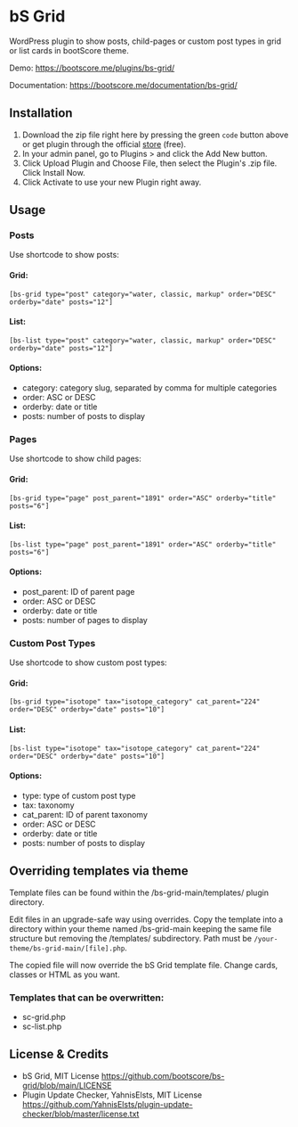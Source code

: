 # bS Grid

WordPress plugin to show posts, child-pages or custom post types in grid or list cards in bootScore theme.

Demo: https://bootscore.me/plugins/bs-grid/

Documentation: https://bootscore.me/documentation/bs-grid/

## Installation

1. Download the zip file right here by pressing the green `code` button above or get plugin through the official [store](https://bootscore.me/shop/products/theme/bs5-grid/) (free). 
2. In your admin panel, go to Plugins > and click the Add New button.
3. Click Upload Plugin and Choose File, then select the Plugin's .zip file. Click Install Now.
4. Click Activate to use your new Plugin right away.

## Usage

### Posts

Use shortcode to show posts:

#### Grid: 

`[bs-grid type="post" category="water, classic, markup" order="DESC" orderby="date" posts="12"]`

#### List:

`[bs-list type="post" category="water, classic, markup" order="DESC" orderby="date" posts="12"]`

#### Options:

- category: category slug, separated by comma for multiple categories
- order: ASC or DESC
- orderby: date or title
- posts: number of posts to display

### Pages

Use shortcode to show child pages:

#### Grid:
`[bs-grid type="page" post_parent="1891" order="ASC" orderby="title" posts="6"]`

#### List:
`[bs-list type="page" post_parent="1891" order="ASC" orderby="title" posts="6"]`

#### Options:

- post_parent: ID of parent page
- order: ASC or DESC
- orderby: date or title
- posts: number of pages to display

### Custom Post Types

Use shortcode to show custom post types:

#### Grid:

`[bs-grid type="isotope" tax="isotope_category" cat_parent="224" order="DESC" orderby="date" posts="10"]`

#### List:

`[bs-list type="isotope" tax="isotope_category" cat_parent="224" order="DESC" orderby="date" posts="10"]`

#### Options:

- type: type of custom post type
- tax: taxonomy
- cat_parent: ID of parent taxonomy
- order: ASC or DESC
- orderby: date or title
- posts: number of posts to display 

## Overriding templates via theme

Template files can be found within the /bs-grid-main/templates/ plugin directory.

Edit files in an upgrade-safe way using overrides. Copy the template into a directory within your theme named /bs-grid-main keeping the same file structure but removing the /templates/ subdirectory. Path must be `/your-theme/bs-grid-main/[file].php`.

The copied file will now override the bS Grid template file. Change cards, classes or HTML as you want.

### Templates that can be overwritten:

- sc-grid.php
- sc-list.php


## License & Credits

- bS Grid, MIT License https://github.com/bootscore/bs-grid/blob/main/LICENSE
- Plugin Update Checker, YahnisElsts, MIT License https://github.com/YahnisElsts/plugin-update-checker/blob/master/license.txt
